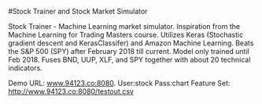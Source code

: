 #Stock Trainer and Stock Market Simulator

Stock Trainer - Machine Learning market simulator. Inspiration from the Machine Learning for Trading Masters course. Utilizes Keras (Stochastic gradient descent and KerasClassifer) and Amazon Machine Learning. Beats the S&P 500 (SPY) after February 2018 till current. Model only trained until Feb 2018. Fuses BND, UUP, XLF, and SPY together with about 20 technical indicators. 

Demo URL: www.94123.co:8080. User:stock Pass:chart
Feature Set: http://www.94123.co:8080/testout.csv
